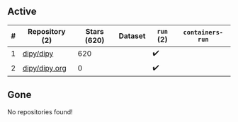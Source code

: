 ## Active
| # | Repository (2) | Stars (620) | Dataset | `run` (2) | `containers-run` |
| --- | --- | --- | --- | --- | --- |
| 1 | [dipy/dipy](https://github.com/dipy/dipy) | 620 |  | :heavy_check_mark: |  |
| 2 | [dipy/dipy.org](https://github.com/dipy/dipy.org) | 0 |  | :heavy_check_mark: |  |

## Gone
No repositories found!
